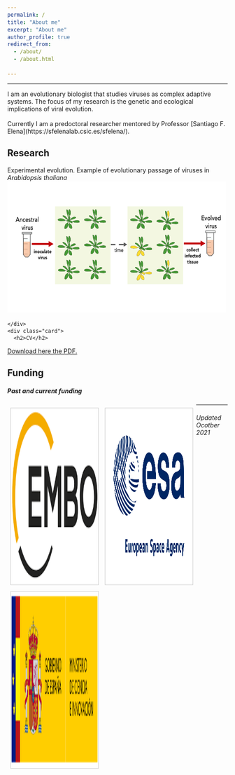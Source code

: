 ```yaml
---
permalink: /
title: "About me"
excerpt: "About me"
author_profile: true
redirect_from: 
  - /about/
  - /about.html

---
```


<hr/>
I am an evolutionary biologist that studies viruses as complex adaptive systems. The focus of my research is the genetic and ecological implications of viral evolution.<br/>
<br/>
Currently I am a predoctoral researcher mentored by Professor [Santiago F. Elena](https://sfelenalab.csic.es/sfelena/).<br/>


<div class="row">
  <div class="leftcolumn">
    <div class="card">
      <h2>Research</h2>
      Experimental evolution. Example of evolutionary passage of viruses in <i>Arabidopsis thaliana</i>
<img src="/images/passage2.png" alt="hi" class="inline" height="300" width="500"/> <br/>

    </div>
    <div class="card">
      <h2>CV</h2>
<a href="https://github.com/GonzalezRvirus/RubenGonzalez.github.io/raw/master/_pages/CV.pdf" target="_blank">Download here the PDF.</a>
    </div>
    <div class="card">
      <h2>Funding</h2>
      <h5>Past and current funding</h5>
      <div class="row"> 

<html>
<head>
<style>
div.gallery {
  margin: 7px;
  border: 1px solid #ccc;
  float: left;
  width: 200px;
}

div.gallery:hover {
  border: 1px solid #777;
}

div.gallery img {
  width: 100%;
  height: auto;
}

div.desc {
  padding: 15px;
  text-align: center;
}
</style>
</head>
<body>
<div class="gallery">
  <a target="_blank" href="/images/EMBO.png">
    <img src="/images/EMBO.png"  width="600" height="400">
  </a>
  <div class="desc"> </div>
</div>
  
<div class="gallery">
  <a target="_blank" href="/images/ESA.png">
    <img src="/images/ESA.png"  width="600" height="400">
  </a>
  <div class="desc"> </div>
</div>

<div class="gallery">
  <a target="_blank" href="/images/ESP.jpg">
    <img src="/images/ESP.jpg"  width="600" height="400">
  </a>
  <div class="desc"> </div>
</div>
  
<hr/>
<div class="footer">
  <h6>Updated Ocotber 2021</h6>
</div>
